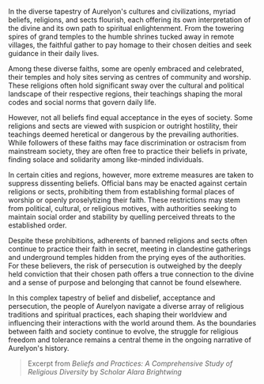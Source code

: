 In the diverse tapestry of Aurelyon's cultures and civilizations, myriad beliefs, religions, and sects flourish, each offering its own interpretation of the divine and its own path to spiritual enlightenment. From the towering spires of grand temples to the humble shrines tucked away in remote villages, the faithful gather to pay homage to their chosen deities and seek guidance in their daily lives.

Among these diverse faiths, some are openly embraced and celebrated, their temples and holy sites serving as centres of community and worship. These religions often hold significant sway over the cultural and political landscape of their respective regions, their teachings shaping the moral codes and social norms that govern daily life.

However, not all beliefs find equal acceptance in the eyes of society. Some religions and sects are viewed with suspicion or outright hostility, their teachings deemed heretical or dangerous by the prevailing authorities. While followers of these faiths may face discrimination or ostracism from mainstream society, they are often free to practice their beliefs in private, finding solace and solidarity among like-minded individuals.

In certain cities and regions, however, more extreme measures are taken to suppress dissenting beliefs. Official bans may be enacted against certain religions or sects, prohibiting them from establishing formal places of worship or openly proselytizing their faith. These restrictions may stem from political, cultural, or religious motives, with authorities seeking to maintain social order and stability by quelling perceived threats to the established order.

Despite these prohibitions, adherents of banned religions and sects often continue to practice their faith in secret, meeting in clandestine gatherings and underground temples hidden from the prying eyes of the authorities. For these believers, the risk of persecution is outweighed by the deeply held conviction that their chosen path offers a true connection to the divine and a sense of purpose and belonging that cannot be found elsewhere.

In this complex tapestry of belief and disbelief, acceptance and persecution, the people of Aurelyon navigate a diverse array of religious traditions and spiritual practices, each shaping their worldview and influencing their interactions with the world around them. As the boundaries between faith and society continue to evolve, the struggle for religious freedom and tolerance remains a central theme in the ongoing narrative of Aurelyon's history.

> Excerpt from *Beliefs and Practices: A Comprehensive Study of Religious Diversity* by *Scholar Alara Brightwing*